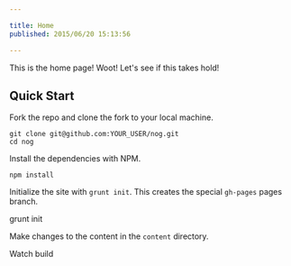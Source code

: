 ```yaml
---

title: Home
published: 2015/06/20 15:13:56

---
```


This is the home page! Woot! Let's see if this takes hold!

## Quick Start

Fork the repo and clone the fork to your local machine.

    git clone git@github.com:YOUR_USER/nog.git
    cd nog

Install the dependencies with NPM.   
    
    npm install
    
Initialize the site with `grunt init`. This creates the special `gh-pages` 
   pages branch.
   
   grunt init
    
Make changes to the content in the `content` directory.


Watch build